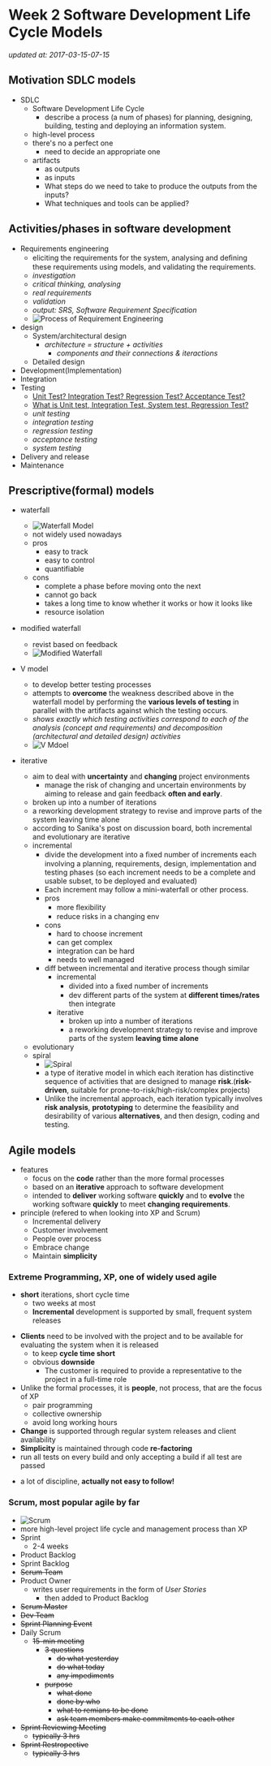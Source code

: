 # Week 2  Software Development Life Cycle Models

_updated at: 2017-03-15-07-15_

## Motivation SDLC models
+ SDLC
    + Software Development Life Cycle
        * describe a process (a num of phases) for planning, designing, building, testing and deploying an information system.
    + high-level process
    + there's no a perfect one
        * need to decide an appropriate one
    + artifacts
        * as outputs
        * as inputs
        * What steps do we need to take to produce the outputs from the inputs? 
        * What techniques and tools can be applied? 

## Activities/phases in software development
+ Requirements engineering
    * eliciting the requirements for the system, analysing and deﬁning these requirements using models, and validating the requirements.
    * _investigation_
    * _critical thinking, analysing_
    * _real requirements_
    * _validation_
    * _output: SRS, Software Requirement Specification_
    * ![Process of Requirement Engineering](./pics/process-of-req-eng.png)
+ design
    * System/architectural design
        - _architecture = structure + activities_
            - _components and their connections & iteractions_
    * Detailed design
+ Development(Implementation)
+ Integration
+ Testing
    + [Unit Test? Integration Test? Regression Test? Acceptance Test?](http://stackoverflow.com/questions/7672511/unit-test-integration-test-regression-test-acceptance-test)
    + [What is Unit test, Integration Test, System test, Regression Test?](http://stackoverflow.com/questions/520064/what-is-unit-test-integration-test-smoke-test-regression-test)
    * _unit testing_
    * _integration testing_
    * _regression testing_
    * _acceptance testing_
    * _system testing_
+ Delivery and release
+ Maintenance

## Prescriptive(formal) models
+ waterfall
    * ![Waterfall Model](./pics/waterfall.png)
    * not widely used nowadays
    * pros
        - easy to track 
        - easy to control
        - quantifiable
    * cons
        - complete a phase before moving onto the next
        - cannot go back
        - takes a long time to know whether it works or how it looks like
        - resource isolation
+ modiﬁed waterfall
    * revist based on feedback
    * ![Modified Waterfall](./pics/mdf-waterfall.png)
+ V model
    + to develop better testing processes
    * attempts to __overcome__ the weakness described above in the waterfall model by performing the __various levels of testing__ in parallel with the artifacts against which the testing occurs.
    * _shows exactly which testing activities correspond to each of the analysis (concept and requirements) and decomposition (architectural and detailed design) activities_
    * ![V Mdoel](./pics/v-model.png)
+ iterative
    * aim to deal with __uncertainty__ and __changing__ project environments
        - manage the risk of changing and uncertain environments by aiming to release and gain feedback __often and early__. 
    * broken up into a number of iterations
    * a reworking development strategy to revise and improve parts of the system leaving time alone
    + according to Sanika's post on discussion board, both incremental and evolutionary are iterative
    * incremental
        - divide the development into a ﬁxed number of increments each involving a planning, requirements, design, implementation and testing phases (so each increment needs to be a complete and usable subset, to be deployed and evaluated)
        - Each increment may follow a mini-waterfall or other process.
        - pros
            + more ﬂexibility
            + reduce risks in a changing env
        - cons
            + hard to choose increment
            + can get complex
            + integration can be hard
            + needs to well managed
        - diff between incremental and iterative process though similar
            + incremental
                * divided into a ﬁxed number of increments
                * dev different parts of the system at __different times/rates__ then integrate
            + iterative
                * broken up into a number of iterations
                * a reworking development strategy to revise and improve parts of the system __leaving time alone__

    + evolutionary
    * spiral
        - ![Spiral](./pics/spiral.png)
        - a type of iterative model in which each iteration has distinctive sequence of activities that are designed to manage __risk__.(__risk-driven__, suitable for prone-to-risk/high-risk/complex projects)
        - Unlike the incremental approach, each iteration typically involves __risk analysis__, __prototyping__ to determine the feasibility and desirability of various __alternatives__, and then design, coding and testing.


## Agile models
+ features
    * focus on the __code__ rather than the more formal processes
    * based on an __iterative__ approach to software development
    * intended to __deliver__ working software __quickly__ and to __evolve__ the working software __quickly__ to meet __changing requirements__.
+ principle (refered to when looking into XP and Scrum)
    + Incremental delivery
    + Customer involvement
    + People over process
    + Embrace change
    + Maintain __simplicity__


### Extreme Programming, XP, one of widely used agile
+ __short__ iterations, short cycle time
    + two weeks at most
    - __Incremental__ development is supported by small, frequent system releases
- __Clients__ need to be involved with the project and to be available for evaluating the system when it is released
    + to keep __cycle time short__
    + obvious __downside__
        * The customer is required to provide a representative to the project in a full-time role
- Unlike the formal processes, it is __people__, not process, that are the focus of XP
    + pair programming
    + collective ownership
    + avoid long working hours
- __Change__ is supported through regular system releases and client availability
- __Simplicity__ is maintained through code __re-factoring__
- run all tests on every build and only accepting a build if all test are passed
* a lot of discipline, __actually not easy to follow!__



### Scrum, most popular agile by far
+ ![Scrum](./pics/scrum.png)
+ more high-level project life cycle and management process than XP
+ Sprint
    * 2-4 weeks
+ Product Backlog
+ Sprint Backlog
+ ~~Scrum Team~~
+ Product Owner
    * writes user requirements in the form of _User Stories_
        - then added to Product Backlog
+ ~~Scrum Master~~
+ ~~Dev Team~~
+ ~~Sprint Planning Event~~
+ Daily Scrum
    * ~~15-min meeting~~
        - ~~3 questions~~
            + ~~do what yesterday~~
            + ~~do what today~~
            + ~~any impediments~~
        - ~~purpose~~
            + ~~what done~~
            + ~~done by who~~
            + ~~what to remians to be done~~
            + ~~ask team members make commitments to each other~~ 
+ ~~Sprint Reviewing Meeting~~
    * ~~typically 3 hrs~~
+ ~~Sprint Restropective~~
    * ~~typically 3 hrs~~
